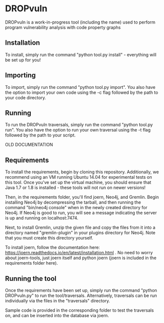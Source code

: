 # DROPvuln
DROPvuln is a work-in-progress tool (including the name) used to perform program vulnerability analysis with code property graphs

## Installation
To install, simply run the command "python tool.py install" - everything will be set up for you!

## Importing
To import, simply run the command "python tool.py import". You also have the option to import your own code using the -c flag followed by the path to your code directory.

## Running
To run the DROPvuln traversals, simply run the command "python tool.py run". You also have the option to run your own traversal using the -t flag followed by the path to your script.





OLD DOCUMENTATION

## Requirements
To install the requirements, begin by cloning this repository. Additionally, we recommend using an VM running Ubuntu 14.04 for experimental tests on this tool. Once you've set up the virtual machine, you should ensure that Java 1.7 or 1.8 is installed - these tools will not run on newer versions!

Then, in the requirements folder, you'll find joern, Neo4j, and Gremlin. Begin installing Neo4j by decompressing the tarball, and then running the command "bin/neo4j console" when in the newly created directory for Neo4j. If Neo4j is good to run, you will see a message indicating the server is up and running on localhost:7474. 

Next, to install Gremlin, unzip the given file and copy the files from it into a directory named "gremlin-plugin" in your plugins directory for Neo4j. Note that you must create this directory yourself.

To install joern, follow the documentation here: https://joern.readthedocs.io/en/latest/installation.html . No need to worry about joern-tools, just joern itself and python joern (joern is included in the requirements folder here).

## Running the tool
Once the requirements have been set up, simply run the command "python DROPvuln.py" to run the tool/traversals. Alternatively, traversals can be run individually via the files in the "traversals" directory. 

Sample code is provided in the corresponding folder to test the traversals on, and can be inserted into the database via joern.
